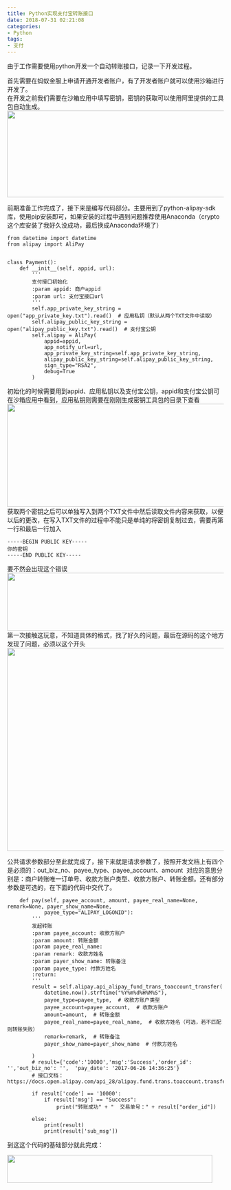 ```yaml
---
title: Python实现支付宝转账接口
date: 2018-07-31 02:21:08
categories: 
- Python
tags:
- 支付
---
```

<p>由于工作需要使用python开发一个自动转账接口，记录一下开发过程。</p>

<p>首先需要在蚂蚁金服上申请开通开发者账户，有了开发者账户就可以使用沙箱进行开发了。<br />
在开发之前我们需要在沙箱应用中填写密钥，密钥的获取可以使用阿里提供的工具包自动生成。<br /><img alt="" class="has" height="201" src="https://img-blog.csdn.net/20180731144831401?watermark/2/text/aHR0cHM6Ly9ibG9nLmNzZG4ubmV0L0Zhbk1MZWk=/font/5a6L5L2T/fontsize/400/fill/I0JBQkFCMA==/dissolve/70" width="581" /></p>

<p>前期准备工作完成了，接下来是编写代码部分。主要用到了python-alipay-sdk库，使用pip安装即可，如果安装的过程中遇到问题推荐使用Anaconda（crypto这个库安装了我好久没成功，最后换成Anaconda环境了）</p>

<pre class="has">
<code class="language-python">from datetime import datetime
from alipay import AliPay


class Payment():
    def __init__(self, appid, url):
        '''
        支付接口初始化
        :param appid: 商户appid
        :param url: 支付宝接口url
        '''
        self.app_private_key_string = open("app_private_key.txt").read()  # 应用私钥（默认从两个TXT文件中读取）
        self.alipay_public_key_string = open("alipay_public_key.txt").read()  # 支付宝公钥
        self.alipay = AliPay(
            appid=appid,
            app_notify_url=url,
            app_private_key_string=self.app_private_key_string,
            alipay_public_key_string=self.alipay_public_key_string,
            sign_type="RSA2",
            debug=True
        )</code></pre>

<p>初始化的时候需要用到appid、应用私钥以及支付宝公钥，appid和支付宝公钥可在沙箱应用中看到，应用私钥则需要在刚刚生成密钥工具包的目录下查看<br /><img alt="" class="has" height="239" src="https://img-blog.csdn.net/20180731145729605?watermark/2/text/aHR0cHM6Ly9ibG9nLmNzZG4ubmV0L0Zhbk1MZWk=/font/5a6L5L2T/fontsize/400/fill/I0JBQkFCMA==/dissolve/70" width="663" /><br />
获取两个密钥之后可以单独写入到两个TXT文件中然后读取文件内容来获取，以便以后的更改，在写入TXT文件的过程中不能只是单纯的将密钥复制过去，需要再第一行和最后一行加入</p>

<pre class="has">
<code>-----BEGIN PUBLIC KEY-----
你的密钥
-----END PUBLIC KEY-----</code></pre>

<p>要不然会出现这个错误<br /><img alt="" class="has" height="134" src="https://img-blog.csdn.net/20180731150110977?watermark/2/text/aHR0cHM6Ly9ibG9nLmNzZG4ubmV0L0Zhbk1MZWk=/font/5a6L5L2T/fontsize/400/fill/I0JBQkFCMA==/dissolve/70" width="884" /><br />
第一次接触这玩意，不知道具体的格式，找了好久的问题，最后在源码的这个地方发现了问题，必须以这个开头<br /><img alt="" class="has" height="471" src="https://img-blog.csdn.net/20180731150457627?watermark/2/text/aHR0cHM6Ly9ibG9nLmNzZG4ubmV0L0Zhbk1MZWk=/font/5a6L5L2T/fontsize/400/fill/I0JBQkFCMA==/dissolve/70" width="690" /></p>

<p>公共请求参数部分至此就完成了，接下来就是请求参数了，按照开发文档上有四个是必须的：out_biz_no、payee_type、payee_account、amount  对应的意思分别是：商户转账唯一订单号、收款方账户类型、收款方账户、转账金额。还有部分参数是可选的，在下面的代码中交代了。</p>

<pre class="has">
<code class="language-python">    def pay(self, payee_account, amount, payee_real_name=None, remark=None, payer_show_name=None,
            payee_type="ALIPAY_LOGONID"):
        '''
        发起转账
        :param payee_account: 收款方账户
        :param amount: 转账金额
        :param payee_real_name:
        :param remark: 收款方姓名
        :param payer_show_name: 转账备注
        :param payee_type: 付款方姓名
        :return:
        '''
        result = self.alipay.api_alipay_fund_trans_toaccount_transfer(
            datetime.now().strftime("%Y%m%d%H%M%S"),
            payee_type=payee_type,  # 收款方账户类型
            payee_account=payee_account,  # 收款方账户
            amount=amount,  # 转账金额
            payee_real_name=payee_real_name,  # 收款方姓名（可选，若不匹配则转账失败）
            remark=remark,  # 转账备注
            payer_show_name=payer_show_name  # 付款方姓名

        )
        # result={'code':'10000','msg':'Success','order_id': '','out_biz_no': '',  'pay_date': '2017-06-26 14:36:25'}
        # 接口文档：https://docs.open.alipay.com/api_28/alipay.fund.trans.toaccount.transfer

        if result['code'] == '10000':
            if result['msg'] == "Success":
                print("转账成功" + "  交易单号：" + result["order_id"])

        else:
            print(result)
            print(result['sub_msg'])</code></pre>

<p>到这这个代码的基础部分就此完成：</p>

<p><img alt="" class="has" height="65" src="https://img-blog.csdn.net/20180731151105400?watermark/2/text/aHR0cHM6Ly9ibG9nLmNzZG4ubmV0L0Zhbk1MZWk=/font/5a6L5L2T/fontsize/400/fill/I0JBQkFCMA==/dissolve/70" width="477" /></p>
